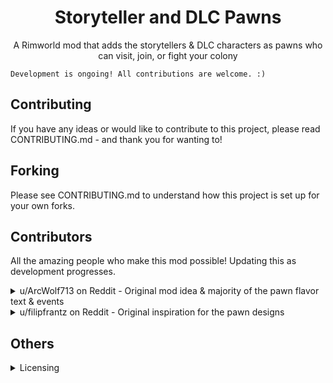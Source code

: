 <div align="center">
<h1>Storyteller and DLC Pawns</h1>
<p>A Rimworld mod that adds the storytellers &amp; DLC characters as pawns who can visit, join, or fight your colony</p>
</div>

```
Development is ongoing! All contributions are welcome. :)
```

## Contributing

If you have any ideas or would like to contribute to this project, please read CONTRIBUTING.md - and thank you for wanting to!

## Forking

Please see CONTRIBUTING.md to understand how this project is set up for your own forks.

## Contributors

All the amazing people who make this mod possible! Updating this as development progresses.

<details>
    <summary>u/ArcWolf713 on Reddit - Original mod idea & majority of the pawn flavor text & events</summary>
    
    - Original mod idea is from [this comment!](https://www.reddit.com/r/RimWorld/comments/1ga4zby/comment/ltbieby/?utm_source=share&utm_medium=web3x&utm_name=web3xcss&utm_term=1&utm_content=share_button)

    - Majority of pawn flavor text & events from [this comment!](https://www.reddit.com/r/RimWorld/comments/1ga4zby/comment/ltk3r6c/?utm_source=share&utm_medium=web3x&utm_name=web3xcss&utm_term=1&utm_content=share_button)

</details>

<details>
    <summary>u/filipfrantz on Reddit - Original inspiration for the pawn designs</summary>
    
    - Created designs for the Royalty, Biotech, & Anomaly DLC characters on Reddit, which later inspired this mod!

</details>

## Others

<details>
    <summary>Licensing</summary>
    
    All code falls under the MIT license. All assets fall under the copyright of their respective owners - if you want to use that asset, please reach out to the asset creator. You can find them under 'Contributors'. Thanks!
</details>
